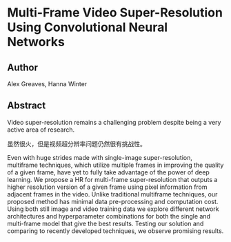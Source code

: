 # Multi-Frame Video Super-Resolution Using Convolutional Neural Networks

## Author

Alex Greaves, Hanna Winter

## Abstract

Video super-resolution remains a challenging problem despite being a very active area of research.

虽然很火，但是视频超分辨率问题仍然很有挑战性。

Even with huge strides made with single-image super-resolution, multiframe techniques, which utilize multiple frames in improving the quality of a given frame, have yet to fully take advantage of the power of deep learning.
We propose a HR for multi-frame super-resolution that outputs a higher resolution version of a given frame using pixel information from adjacent frames in the video.
Unlike traditional multiframe techniques, our proposed method has minimal data pre-processing and computation cost.
Using both still image and video training data we explore different network architectures and hyperparameter combinations for both the single and multi-frame model that give the best results.
Testing our solution and comparing to recently developed techniques, we observe promising results.